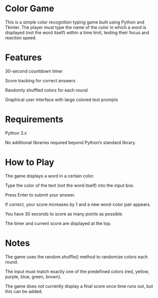 # Color Game 
This is a simple color recognition typing game built using Python and Tkinter. The player must type the name of the color in which a word is displayed (not the word itself) within a time limit, testing their focus and reaction speed.

# Features
30-second countdown timer

Score tracking for correct answers

Randomly shuffled colors for each round

Graphical user interface with large colored text prompts

# Requirements
Python 3.x

No additional libraries required beyond Python’s standard library.

# How to Play
The game displays a word in a certain color.

Type the color of the text (not the word itself) into the input box.

Press Enter to submit your answer.

If correct, your score increases by 1 and a new word-color pair appears.

You have 30 seconds to score as many points as possible.

The timer and current score are displayed at the top.

# Notes
The game uses the random.shuffle() method to randomize colors each round.

The input must match exactly one of the predefined colors (red, yellow, purple, blue, green, brown).

The game does not currently display a final score once time runs out, but this can be added.
